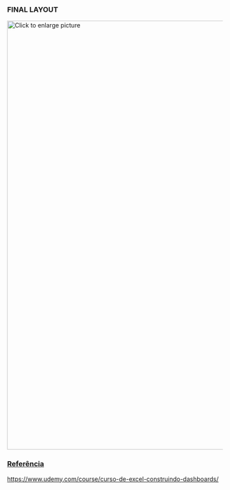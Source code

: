 ### FINAL LAYOUT

<a href="https://drive.google.com/uc?export=view&id=1n-h2SBNOHKjeHFLxR-w_4j_60VfYue2j"><img src="https://drive.google.com/uc?export=view&id=1n-h2SBNOHKjeHFLxR-w_4j_60VfYue2j" style="width: 1000px; max-width: 100%; height: auto" title="Click to enlarge picture" />

### Referência
https://www.udemy.com/course/curso-de-excel-construindo-dashboards/
